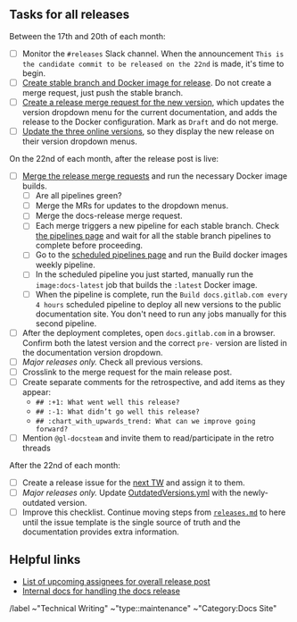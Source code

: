 <!--
SET TITLE TO: docs.gitlab.com release XX.ZZ (monthname, YYYY)
-->

## Tasks for all releases

Between the 17th and 20th of each month:

- [ ] Monitor the `#releases` Slack channel. When the announcement
  `This is the candidate commit to be released on the 22nd` is made, it's time to begin.
- [ ] [Create stable branch and Docker image for release](https://gitlab.com/gitlab-org/gitlab-docs/-/blob/main/doc/releases.md#create-stable-branch-and-docker-image-for-release). Do not create a merge request, just push the stable branch.
- [ ] [Create a release merge request for the new version](https://gitlab.com/gitlab-org/gitlab-docs/-/blob/main/doc/releases.md#create-release-merge-request),
  which updates the version dropdown menu for the current documentation, and adds
  the release to the Docker configuration. Mark as `Draft` and do not merge.
- [ ] [Update the three online versions](https://gitlab.com/gitlab-org/gitlab-docs/-/blob/main/doc/releases.md#update-dropdown-for-online-versions),
  so they display the new release on their version dropdown menus.

On the 22nd of each month, after the release post is live:

- [ ] [Merge the release merge requests](https://gitlab.com/gitlab-org/gitlab-docs/-/blob/main/doc/releases.md#merge-merge-requests-and-run-docker-image-builds)
  and run the necessary Docker image builds.
  - [ ] Are all pipelines green?
  - [ ] Merge the MRs for updates to the dropdown menus.
  - [ ] Merge the docs-release merge request.
  - [ ] Each merge triggers a new pipeline for each stable branch. Check
    [the pipelines page](https://gitlab.com/gitlab-org/gitlab-docs/pipeline_schedules)
    and wait for all the stable branch pipelines to complete before proceeding.
  - [ ] Go to the [scheduled pipelines page](https://gitlab.com/gitlab-org/gitlab-docs/pipeline_schedules)
    and run the Build docker images weekly pipeline.
  - [ ] In the scheduled pipeline you just started, manually run the `image:docs-latest` job that builds the `:latest` Docker image.
  - [ ] When the pipeline is complete, run the `Build docs.gitlab.com every 4 hours` scheduled pipeline to deploy all new versions to the public documentation site.
    You don't need to run any jobs manually for this second pipeline.
- [ ] After the deployment completes, open `docs.gitlab.com` in a browser. Confirm
  both the latest version and the correct `pre-` version are listed in the documentation version dropdown.
- [ ] *Major releases only.* Check all previous versions.
- [ ] Crosslink to the merge request for the main release post.
- [ ] Create separate comments for the retrospective, and add items as they appear:
  - `## :+1: What went well this release?`
  - `## :-1: What didn’t go well this release?`
  - `## :chart_with_upwards_trend: What can we improve going forward?`
- [ ] Mention `@gl-docsteam` and invite them to read/participate in the retro threads

After the 22nd of each month:

- [ ] Create a release issue for the [next TW](https://about.gitlab.com/handbook/marketing/blog/release-posts/managers/)
  and assign it to them.
- [ ] *Major releases only.* Update [OutdatedVersions.yml](https://gitlab.com/gitlab-org/gitlab/-/blob/master/doc/.vale/gitlab/OutdatedVersions.yml)
  with the newly-outdated version.
- [ ] Improve this checklist. Continue moving steps from
  [`releases.md`](https://gitlab.com/gitlab-org/gitlab-docs/-/blob/main/doc/releases.md)
  to here until the issue template is the single source of truth and the documentation provides extra information.

## Helpful links

- [List of upcoming assignees for overall release post](https://about.gitlab.com/handbook/marketing/blog/release-posts/managers/)
- [Internal docs for handling the docs release](https://gitlab.com/gitlab-org/gitlab-docs/-/blob/main/doc/releases.md)

/label ~"Technical Writing" ~"type::maintenance" ~"Category:Docs Site"
